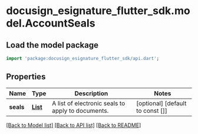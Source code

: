 # docusign_esignature_flutter_sdk.model.AccountSeals

## Load the model package
```dart
import 'package:docusign_esignature_flutter_sdk/api.dart';
```

## Properties
Name | Type | Description | Notes
------------ | ------------- | ------------- | -------------
**seals** | [**List<SealIdentifier>**](SealIdentifier.md) | A list of electronic seals to apply to documents. | [optional] [default to const []]

[[Back to Model list]](../README.md#documentation-for-models) [[Back to API list]](../README.md#documentation-for-api-endpoints) [[Back to README]](../README.md)


